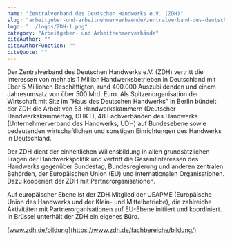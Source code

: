 ```yaml
---
name: "Zentralverband des Deutschen Handwerks e.V. (ZDH)"
slug: "arbeitgeber-und-arbeitnehmerverbaende/zentralverband-des-deutschen-handwerks-e-v-zdh"
logo: "../logos/ZDH-1.png"
category: "Arbeitgeber- und Arbeitnehmerverbände"
citeAuthor: ""
citeAuthorFunction: ""
citeQuote: ""
---
```


Der Zentralverband des Deutschen Handwerks e.V. (ZDH) vertritt die Interessen von mehr als 1 Million Handwerksbetrieben in Deutschland mit über 5 Millionen Beschäftigten, rund 400.000 Auszubildenden und einem Jahresumsatz von über 500 Mrd. Euro. Als Spitzenorganisation der Wirtschaft mit Sitz im "Haus des Deutschen Handwerks" in Berlin bündelt der ZDH die Arbeit von 53 Handwerkskammern (Deutscher Handwerkskammertag, DHKT), 48 Fachverbänden des Handwerks (Unternehmerverband des Handwerks, UDH) auf Bundesebene sowie bedeutenden wirtschaftlichen und sonstigen Einrichtungen des Handwerks in Deutschland.

Der ZDH dient der einheitlichen Willensbildung in allen grundsätzlichen Fragen der Handwerkspolitik und vertritt die Gesamtinteressen des Handwerks gegenüber Bundestag, Bundesregierung und anderen zentralen Behörden, der Europäischen Union (EU) und internationalen Organisationen. Dazu kooperiert der ZDH mit Partnerorganisationen.

Auf europäischer Ebene ist der ZDH Mitglied der UEAPME (Europäische Union des Handwerks und der Klein- und Mittelbetriebe), die zahlreiche Aktivitäten mit Partnerorganisationen auf EU-Ebene initiiert und koordiniert. In Brüssel unterhält der ZDH ein eigenes Büro.

[www.zdh.de/bildung](https://www.zdh.de/fachbereiche/bildung/)
